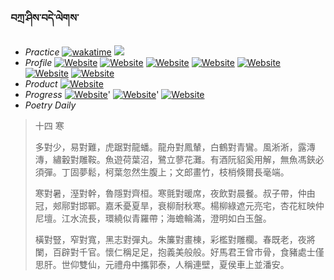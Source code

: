 ### བཀྲ་ཤིས་བདེ་ལེགས་ 
- _Practice_	[![wakatime](https://wakatime.com/badge/user/5043ee4a-e361-4607-9d47-d557f2005d05.svg)](https://wakatime.com/dashboard)	<a href="https://wakatime.com/@5043ee4a-e361-4607-9d47-d557f2005d05"><img src="https://wakatime.com/share/@IvanAXu/19fb35f7-7adc-48f4-860b-843373818e62.png" /></a> 
- _Profile_	[![Website](https://img.shields.io/website?label=&up_color=orange&up_message=Tianchi&url=https%3A%2F%2Fshields.io)](https://tianchi.aliyun.com/home/science/scienceDetail?userId=1095279182618)	[![Website](https://img.shields.io/website?label=&up_color=violet&up_message=AIstudio&url=https%3A%2F%2Fshields.io)](https://aistudio.baidu.com/aistudio/personalcenter/thirdview/979775)	[![Website](https://img.shields.io/website?label=&up_color=blue&up_message=Kaggle&url=https%3A%2F%2Fshields.io)](https://www.kaggle.com/ivanxu/)	[![Website](https://img.shields.io/website?label=&up_color=gay&up_message=Yuque&url=https%3A%2F%2Fshields.io)](https://www.yuque.com/ivanaxu)	[![Website](https://img.shields.io/website?label=&up_color=brown&up_message=Leetcode&url=https%3A%2F%2Fshields.io)](https://leetcode.cn/u/ivanaxu)	[![Website](https://img.shields.io/website?label=&up_color=red&up_message=Gitee&url=https%3A%2F%2Fshields.io)](https://gitee.com/IvanaXu)	[![Website](https://img.shields.io/website?label=&up_color=yellow&up_message=Monkeytype&url=https%3A%2F%2Fshields.io)](https://monkeytype.com/profile/IvanaXu) 
- _Product_	[![Website](https://img.shields.io/website?label=update&up_color=blue&up_message=EDA&url=https%3A%2F%2Fshields.io)](http://eda.tangjt.cn/) 
- _Progress_	[![Website](https://img.shields.io/website?label=&up_color=black&up_message=APTOS2021&url=https%3A%2F%2Fshields.io)](https://github.com/IvanaXu/APTOS2021/)'	[![Website](https://img.shields.io/website?label=&up_color=black&up_message=EDA&url=https%3A%2F%2Fshields.io)](https://github.com/IvanaXu/EDA/)'	[![Website](https://img.shields.io/website?label=&up_color=black&up_message=AICAS2024&url=https%3A%2F%2Fshields.io)](https://github.com/IvanaXu/AICAS2024/) 
- _Poetry Daily_ 


> 十四 寒
> 
> 多對少，易對難，虎踞對龍蟠。龍舟對鳳輦，白鶴對青鸞。風淅淅，露漙漙，繡轂對雕鞍。魚遊荷葉沼，鷺立蓼花灘。有酒阮貂奚用解，無魚馮鋏必須彈。丁固夢鬆，柯葉忽然生腹上；文郎畫竹，枝梢倏爾長毫端。
> 
> 寒對暑，溼對幹，魯隱對齊桓。寒氈對暖席，夜飲對晨餐。叔子帶，仲由冠，郟鄏對邯鄲。嘉禾憂夏旱，衰柳耐秋寒。楊柳綠遮元亮宅，杏花紅映仲尼壇。江水流長，環繞似青羅帶；海蟾輪滿，澄明如白玉盤。
> 
> 橫對豎，窄對寬，黑志對彈丸。朱簾對畫棟，彩檻對雕欄。春既老，夜將闌，百辟對千官。懷仁稱足足，抱義美般般。好馬君王曾市骨，食豬處士僅思肝。世仰雙仙，元禮舟中攜郭泰，人稱連壁，夏侯車上並潘安。
>
